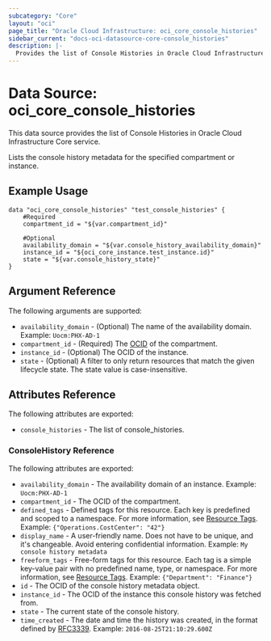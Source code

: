 ```yaml
---
subcategory: "Core"
layout: "oci"
page_title: "Oracle Cloud Infrastructure: oci_core_console_histories"
sidebar_current: "docs-oci-datasource-core-console_histories"
description: |-
  Provides the list of Console Histories in Oracle Cloud Infrastructure Core service
---
```


# Data Source: oci_core_console_histories
This data source provides the list of Console Histories in Oracle Cloud Infrastructure Core service.

Lists the console history metadata for the specified compartment or instance.


## Example Usage

```hcl
data "oci_core_console_histories" "test_console_histories" {
	#Required
	compartment_id = "${var.compartment_id}"

	#Optional
	availability_domain = "${var.console_history_availability_domain}"
	instance_id = "${oci_core_instance.test_instance.id}"
	state = "${var.console_history_state}"
}
```

## Argument Reference

The following arguments are supported:

* `availability_domain` - (Optional) The name of the availability domain.  Example: `Uocm:PHX-AD-1` 
* `compartment_id` - (Required) The [OCID](https://docs.cloud.oracle.com/iaas/Content/General/Concepts/identifiers.htm) of the compartment.
* `instance_id` - (Optional) The OCID of the instance.
* `state` - (Optional) A filter to only return resources that match the given lifecycle state.  The state value is case-insensitive. 


## Attributes Reference

The following attributes are exported:

* `console_histories` - The list of console_histories.

### ConsoleHistory Reference

The following attributes are exported:

* `availability_domain` - The availability domain of an instance.  Example: `Uocm:PHX-AD-1` 
* `compartment_id` - The OCID of the compartment.
* `defined_tags` - Defined tags for this resource. Each key is predefined and scoped to a namespace. For more information, see [Resource Tags](https://docs.cloud.oracle.com/iaas/Content/General/Concepts/resourcetags.htm).  Example: `{"Operations.CostCenter": "42"}` 
* `display_name` - A user-friendly name. Does not have to be unique, and it's changeable. Avoid entering confidential information.  Example: `My console history metadata` 
* `freeform_tags` - Free-form tags for this resource. Each tag is a simple key-value pair with no predefined name, type, or namespace. For more information, see [Resource Tags](https://docs.cloud.oracle.com/iaas/Content/General/Concepts/resourcetags.htm).  Example: `{"Department": "Finance"}` 
* `id` - The OCID of the console history metadata object.
* `instance_id` - The OCID of the instance this console history was fetched from.
* `state` - The current state of the console history.
* `time_created` - The date and time the history was created, in the format defined by [RFC3339](https://tools.ietf.org/html/rfc3339). Example: `2016-08-25T21:10:29.600Z` 


